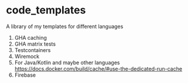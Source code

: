 # code_templates
A library of my templates for different languages

1. GHA caching
2. GHA matrix tests
3. Testcontainers
4. Wiremock
5. For Java/Kotlin and maybe other languages  https://docs.docker.com/build/cache/#use-the-dedicated-run-cache
6. Firebase

